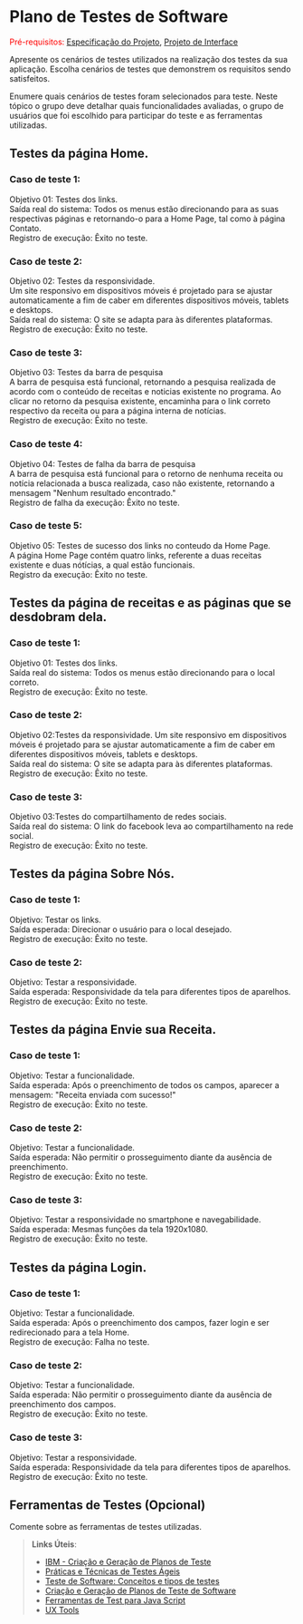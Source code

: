 # Plano de Testes de Software

<span style="color:red">Pré-requisitos: <a href="2-Especificação do Projeto.md"> Especificação do Projeto</a></span>, <a href="3-Projeto de Interface.md"> Projeto de Interface</a>

Apresente os cenários de testes utilizados na realização dos testes da sua aplicação. Escolha cenários de testes que demonstrem os requisitos sendo satisfeitos.

Enumere quais cenários de testes foram selecionados para teste. Neste tópico o grupo deve detalhar quais funcionalidades avaliadas, o grupo de usuários que foi escolhido para participar do teste e as ferramentas utilizadas.

<h2>Testes da página Home. </h2>
<h3>Caso de teste 1:</h3>
Objetivo 01: Testes dos links.
<br>Saída real do sistema: Todos os menus estão direcionando para as suas respectivas páginas e retornando-o para a Home Page, tal como à página Contato.
<br> Registro de execução: Êxito no teste.

<h3>Caso de teste 2:</h3>
Objetivo 02: Testes da responsividade.
<br> Um site responsivo em dispositivos móveis é projetado para se ajustar automaticamente a fim de caber em diferentes dispositivos móveis, tablets e desktops.
<br> Saída real do sistema: O site se adapta para às diferentes plataformas.
<br> Registro de execução: Êxito no teste.

<h3>Caso de teste 3:</h3>
Objetivo 03: Testes da barra de pesquisa
<br> A barra de pesquisa está funcional, retornando a pesquisa realizada de acordo com o conteúdo de receitas e noticias existente no programa. Ao clicar no retorno da pesquisa existente, encaminha para o link correto respectivo da receita ou para a página interna de notícias.
<br> Registro de execução: Êxito no teste.

<h3>Caso de teste 4:</h3>
Objetivo 04: Testes de falha da barra de pesquisa
<br> A barra de pesquisa está funcional para o retorno de nenhuma receita ou notícia relacionada a busca realizada, caso não existente, retornando a mensagem "Nenhum resultado encontrado."
<br> Registro de falha da execução: Êxito no teste.


<h3>Caso de teste 5:</h3>
Objetivo 05: Testes de sucesso dos links no conteudo da Home Page.
<br> A página Home Page contém quatro links, referente a duas receitas existente e duas nótícias, a qual estão funcionais.
<br> Registro da execução: Êxito no teste.

<h2>Testes da página de receitas e as páginas que se desdobram dela. </h2>
<h3>Caso de teste 1:</h3>  
Objetivo 01: Testes dos links.
<br> Saída real do sistema: Todos os menus estão direcionando para o local correto.
<br> Registro de execução: Êxito no teste.

<h3>Caso de teste 2:</h3>
Objetivo 02:Testes da responsividade. Um site responsivo em dispositivos móveis é projetado para se ajustar automaticamente a fim de caber em diferentes dispositivos móveis, tablets e desktops.
<br> Saída real do sistema: O site se adapta para às diferentes plataformas.
<br> Registro de execução: Êxito no teste.

<h3>Caso de teste 3:</h3>
Objetivo 03:Testes do compartilhamento de redes sociais.
<br> Saída real do sistema: O link do facebook leva ao compartilhamento na rede social.
<br> Registro de execução: Êxito no teste.

<h2>Testes da página Sobre Nós. </h2>
<h3>Caso de teste 1:</h3>
Objetivo: Testar os links.
<br> Saída esperada: Direcionar o usuário para o local desejado.
<br> Registro de execução: Êxito no teste.

<h3>Caso de teste 2:</h3> 
Objetivo: Testar a responsividade.
<br> Saída esperada: Responsividade da tela para diferentes tipos de aparelhos.
<br> Registro de execução: Êxito no teste.

<h2>Testes da página Envie sua Receita. </h2>
<h3>Caso de teste 1:</h3> 
Objetivo: Testar a funcionalidade.<br>
Saída esperada: Após o preenchimento de todos os campos, aparecer a mensagem: "Receita enviada com sucesso!"
<br> Registro de execução: Êxito no teste.

<h3>Caso de teste 2:</h3> 
Objetivo: Testar a funcionalidade. <br>
Saída esperada: Não permitir o prosseguimento diante da ausência de preenchimento.
<br> Registro de execução: Êxito no teste.

<h3>Caso de teste 3:</h3>
Objetivo: Testar a responsividade no smartphone e navegabilidade.<br>
Saída esperada: Mesmas funções da tela 1920x1080.
<br> Registro de execução: Êxito no teste.

<h2>Testes da página Login. </h2>
<h3>Caso de teste 1:</h3> 
Objetivo: Testar a funcionalidade.
<br> Saída esperada: Após o preenchimento dos campos, fazer login e ser redirecionado para a tela Home.
<br> Registro de execução: Falha no teste.

<h3>Caso de teste 2:</h3>
Objetivo: Testar a funcionalidade.
<br> Saída esperada: Não permitir o prosseguimento diante da ausência de preenchimento dos campos.
<br> Registro de execução: Êxito no teste.

<h3>Caso de teste 3:</h3>
Objetivo: Testar a responsividade.
<br> Saída esperada: Responsividade da tela para diferentes tipos de aparelhos.
<br> Registro de execução: Êxito no teste.


## Ferramentas de Testes (Opcional)

Comente sobre as ferramentas de testes utilizadas.
 
> **Links Úteis**:
> - [IBM - Criação e Geração de Planos de Teste](https://www.ibm.com/developerworks/br/local/rational/criacao_geracao_planos_testes_software/index.html)
> - [Práticas e Técnicas de Testes Ágeis](http://assiste.serpro.gov.br/serproagil/Apresenta/slides.pdf)
> -  [Teste de Software: Conceitos e tipos de testes](https://blog.onedaytesting.com.br/teste-de-software/)
> - [Criação e Geração de Planos de Teste de Software](https://www.ibm.com/developerworks/br/local/rational/criacao_geracao_planos_testes_software/index.html)
> - [Ferramentas de Test para Java Script](https://geekflare.com/javascript-unit-testing/)
> - [UX Tools](https://uxdesign.cc/ux-user-research-and-user-testing-tools-2d339d379dc7)
